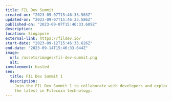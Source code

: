 ```yaml
---
title: FIL Dev Summit
created-on: "2023-09-07T15:46:33.563Z"
updated-on: "2023-09-07T15:46:33.586Z"
published-on: "2023-09-07T15:46:33.609Z"
description:
location: Singapore
external-link: https://fildev.io/
start-date: "2023-09-12T15:46:33.626Z"
end-date: "2023-09-14T15:46:33.644Z"
image:
  url: /assets/images/fil-dev-summit.png
  alt:
involvement: hosted
seo:
  title: FIL Dev Summit 1
  description:
    Join the FIL Dev Summit 1 to collaborate with developers and explore
    the latest in Filecoin technology.
---
```

